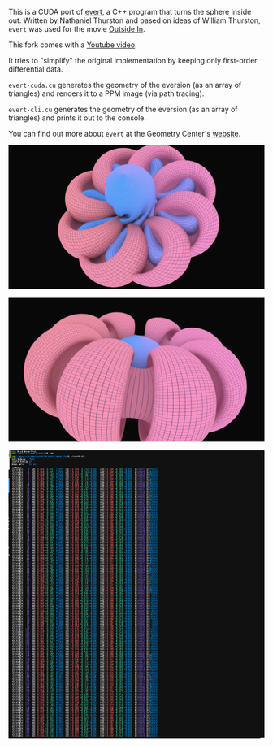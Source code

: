 This is a CUDA port of [evert](http://www.geom.uiuc.edu/docs/outreach/oi/software.html), a C++ program that turns the sphere inside out.
Written by Nathaniel Thurston and based on ideas of William Thurston, `evert` was used for the movie [Outside In](https://youtube.com/watch?v=sKqt6e7EcCs).

This fork comes with a [Youtube video](https://youtu.be/5fFBu1BMKDg).

It tries to "simplify" the original implementation by keeping only first-order differential data.

`evert-cuda.cu` generates the geometry of the eversion (as an array of triangles) and renders it to a PPM image (via path tracing).

`evert-cli.cu` generates the geometry of the eversion (as an array of triangles) and prints it out to the console.

You can find out more about `evert` at the Geometry Center's [website](http://geom.uiuc.edu/docs/outreach/oi/).

![evert-cuda](00.jpg)

![evert-cuda](01.jpg)

![evert-cli](02.jpg)
